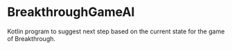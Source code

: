 # BreakthroughGameAI
Kotlin program to suggest next step based on the current state for the game of Breakthrough.
